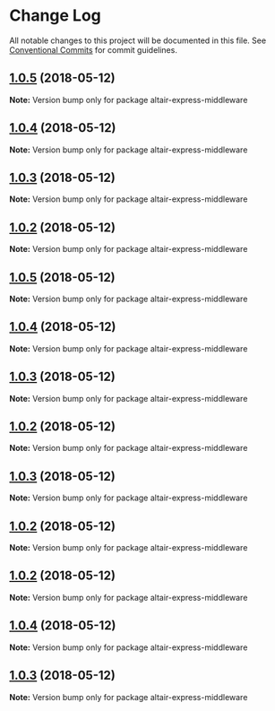 # Change Log

All notable changes to this project will be documented in this file.
See [Conventional Commits](https://conventionalcommits.org) for commit guidelines.

<a name="1.0.5"></a>
## [1.0.5](https://github.com/imolorhe/altair/compare/altair-express-middleware@0.1.0...altair-express-middleware@1.0.5) (2018-05-12)




**Note:** Version bump only for package altair-express-middleware

<a name="1.0.4"></a>
## [1.0.4](https://github.com/imolorhe/altair/compare/altair-express-middleware@0.1.0...altair-express-middleware@1.0.4) (2018-05-12)




**Note:** Version bump only for package altair-express-middleware

<a name="1.0.3"></a>
## [1.0.3](https://github.com/imolorhe/altair/compare/altair-express-middleware@0.1.0...altair-express-middleware@1.0.3) (2018-05-12)




**Note:** Version bump only for package altair-express-middleware

<a name="1.0.2"></a>
## [1.0.2](https://github.com/imolorhe/altair/compare/altair-express-middleware@0.1.0...altair-express-middleware@1.0.2) (2018-05-12)

**Note:** Version bump only for package altair-express-middleware





<a name="1.0.5"></a>
## [1.0.5](https://github.com/imolorhe/altair/compare/altair-express-middleware@0.1.0...altair-express-middleware@1.0.5) (2018-05-12)

**Note:** Version bump only for package altair-express-middleware





<a name="1.0.4"></a>
## [1.0.4](https://github.com/imolorhe/altair/compare/altair-express-middleware@0.1.0...altair-express-middleware@1.0.4) (2018-05-12)

**Note:** Version bump only for package altair-express-middleware





<a name="1.0.3"></a>
## [1.0.3](https://github.com/imolorhe/altair/compare/altair-express-middleware@0.1.0...altair-express-middleware@1.0.3) (2018-05-12)

**Note:** Version bump only for package altair-express-middleware





<a name="1.0.2"></a>
## [1.0.2](https://github.com/imolorhe/altair/compare/altair-express-middleware@0.1.0...altair-express-middleware@1.0.2) (2018-05-12)

**Note:** Version bump only for package altair-express-middleware





<a name="1.0.3"></a>
## [1.0.3](https://github.com/imolorhe/altair/compare/altair-express-middleware@0.1.0...altair-express-middleware@1.0.3) (2018-05-12)

**Note:** Version bump only for package altair-express-middleware





<a name="1.0.2"></a>
## [1.0.2](https://github.com/imolorhe/altair/compare/altair-express-middleware@0.1.0...altair-express-middleware@1.0.2) (2018-05-12)

**Note:** Version bump only for package altair-express-middleware





<a name="1.0.2"></a>
## [1.0.2](https://github.com/imolorhe/altair/compare/altair-express-middleware@0.1.0...altair-express-middleware@1.0.2) (2018-05-12)

**Note:** Version bump only for package altair-express-middleware





<a name="1.0.4"></a>
## [1.0.4](https://github.com/imolorhe/altair/compare/altair-express-middleware@0.1.0...altair-express-middleware@1.0.4) (2018-05-12)

**Note:** Version bump only for package altair-express-middleware





<a name="1.0.3"></a>
## [1.0.3](https://github.com/imolorhe/altair/compare/altair-express-middleware@0.1.0...altair-express-middleware@1.0.3) (2018-05-12)

**Note:** Version bump only for package altair-express-middleware

